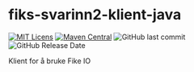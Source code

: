 # fiks-svarinn2-klient-java
[![MIT Licens](https://img.shields.io/badge/license-MIT-blue.svg)](https://github.com/ks-no/fiks-io-klient-java/blob/master/LICENSE)
[![Maven Central](https://img.shields.io/maven-central/v/no.ks.fiks/svarinn2-klient-java.svg)](https://search.maven.org/search?q=g:no.ks.fiks%20a:svarinn2-klient-java)
![GitHub last commit](https://img.shields.io/github/last-commit/ks-no/fiks-io-klient-java.svg)
![GitHub Release Date](https://img.shields.io/github/release-date/ks-no/fiks-io-klient-java.svg)

Klient for å bruke Fike IO
